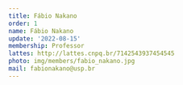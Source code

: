 ```yaml
---
title: Fábio Nakano
order: 1
name: Fábio Nakano
update: '2022-08-15'
membership: Professor
lattes: http://lattes.cnpq.br/7142543937454545
photo: img/members/fabio_nakano.jpg
mail: fabionakano@usp.br
---
```

